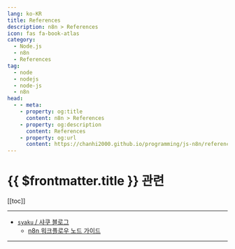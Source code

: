 ```yaml
---
lang: ko-KR
title: References
description: n8n > References
icon: fas fa-book-atlas
category:
  - Node.js
  - n8n
  - References
tag: 
  - node
  - nodejs
  - node-js
  - n8n
head:
  - - meta:
    - property: og:title
      content: n8n > References
    - property: og:description
      content: References
    - property: og:url
      content: https://chanhi2000.github.io/programming/js-n8n/references.html
---
```


# {{ $frontmatter.title }} 관련

[[toc]]

---

- [`syaku` / 샤쿠 블로그](https://syaku.tistory.com/m/)
  - [n8n 워크플로우 노드 가이드](https://syaku.tistory.com/m/438)
  <!-- END: syaku -->
<!-- END: tistory.com -->

---

<TagLinks />